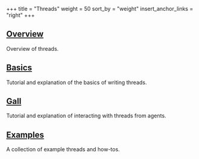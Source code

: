 +++
title = "Threads"
weight = 50
sort_by = "weight"
insert_anchor_links = "right"
+++

## [Overview](reference/arvo/threads/overview)

Overview of threads.

## [Basics](reference/arvo/threads/basics/)

Tutorial and explanation of the basics of writing threads.

## [Gall](reference/arvo/threads/gall/)

Tutorial and explanation of interacting with threads from agents.

## [Examples](reference/arvo/threads/examples/)

A collection of example threads and how-tos.

